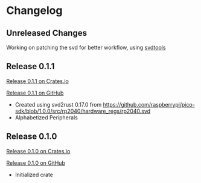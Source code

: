 # Changelog

## Unreleased Changes

Working on patching the svd for better workflow, using [svdtools](https://pypi.org/project/svdtools/)

## Release 0.1.1
[Release 0.1.1 on Crates.io](https://crates.io/crates/rp2040-pac/0.1.1)

[Release 0.1.1 on GitHub](https://github.com/rp-rs/rp2040-pac/releases/tag/v0.1.1)

- Created using svd2rust 0.17.0 from https://github.com/raspberrypi/pico-sdk/blob/1.0.0/src/rp2040/hardware_regs/rp2040.svd
- Alphabetized Peripherals

## Release 0.1.0
[Release 0.1.0 on Crates.io](https://crates.io/crates/rp2040-pac/0.1.0)

[Release 0.1.0 on GitHub](https://github.com/rp-rs/rp2040-pac/releases/tag/v0.1.0)

- Initialized crate
